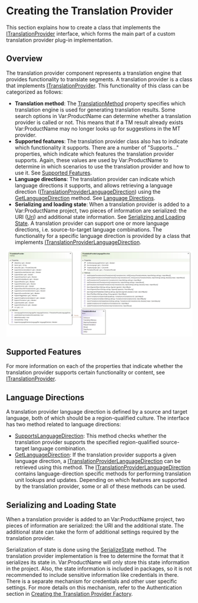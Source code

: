 Creating the Translation Provider
======
This section explains how to create a class that implements the [ITranslationProvider](../../api/translationmemory/Sdl.LanguagePlatform.TranslationMemoryApi.ITranslationProvider.yml) interface, which forms the main part of a custom translation provider plug-in implementation.

Overview
-----
The translation provider component represents a translation engine that provides functionality to translate segments. A translation provider is a class that implements [ITranslationProvider](../../api/translationmemory/Sdl.LanguagePlatform.TranslationMemoryApi.ITranslationProvider.yml). This functionality of this class can be categorized as follows:

* **Translation method**: The [TranslationMethod](../../api/translationmemory/Sdl.LanguagePlatform.TranslationMemoryApi.ITranslationProvider.yml#Sdl_LanguagePlatform_TranslationMemoryApi_ITranslationProvider_TranslationMethod) property specifies which translation engine is used for generating translation results. Some search options in Var:ProductName can determine whether a translation provider is called or not. This means that if a TM result already exists Var:ProductName may no longer looks up for suggestions in the MT provider.
* **Supported features**: The translation provider class also has to indicate which functionality it supports. There are a number of "Supports..." properties, which indicate which features the translation provider supports. Again, these values are used by Var:ProductName to determine in which scenarios to use the translation provider and how to use it. See [Supported Features](#supported-features).
* **Language directions**: The translation provider can indicate which language directions it supports, and allows retrieving a language direction ([ITranslationProviderLanguageDirection](../../api/translationmemory/Sdl.LanguagePlatform.TranslationMemoryApi.ITranslationProviderLanguageDirection.yml)) using the [GetLanguageDirection](../../api/translationmemory/Sdl.LanguagePlatform.TranslationMemoryApi.ITranslationProvider.yml#Sdl_LanguagePlatform_TranslationMemoryApi_ITranslationProvider_GetLanguageDirection_Sdl_LanguagePlatform_Core_LanguagePair_) method. See [Language Directions](#language-directions).
* **Serializing and loading state**: When a translation provider is added to a Var:ProductName project, two pieces of information are serialized: the URI ([Uri](../../api/translationmemory/Sdl.LanguagePlatform.TranslationMemoryApi.ITranslationProvider.yml#Sdl_LanguagePlatform_TranslationMemoryApi_ITranslationProvider_Uri)) and additional state information. See [Serializing and Loading State](#serializing-and-loading-state).
A translation provider can support one or more language directions, i.e. source-to-target language combinations. The functionality for a specific language direction is provided by a class that implements [ITranslationProviderLanguageDirection](../../api/translationmemory/Sdl.LanguagePlatform.TranslationMemoryApi.ITranslationProviderLanguageDirection.yml).

<img style="display:block; " src="images/cd-TranslationProvider.jpg"/>

Supported Features
-----
For more information on each of the properties that indicate whether the translation provider supports certain functionality or content, see [ITranslationProvider](../../api/translationmemory/Sdl.LanguagePlatform.TranslationMemoryApi.ITranslationProvider.yml).

Language Directions
-----
A translation provider language direction is defined by a source and target language, both of which should be a region-qualified culture. The interface has two method related to language directions:

* [SupportsLanguageDirection](../../api/translationmemory/Sdl.LanguagePlatform.TranslationMemoryApi.ITranslationProvider.yml#Sdl_LanguagePlatform_TranslationMemoryApi_ITranslationProvider_SupportsLanguageDirection_Sdl_LanguagePlatform_Core_LanguagePair_): This method checks whether the translation provider supports the specified region-qualified source-target language combination.
* [GetLanguageDirection](../../api/translationmemory/Sdl.LanguagePlatform.TranslationMemoryApi.ITranslationProvider.yml#Sdl_LanguagePlatform_TranslationMemoryApi_ITranslationProvider_GetLanguageDirection_Sdl_LanguagePlatform_Core_LanguagePair_): If the translation provider supports a given language direction, a [ITranslationProviderLanguageDirection](../../api/translationmemory/Sdl.LanguagePlatform.TranslationMemoryApi.ITranslationProviderLanguageDirection.yml) can be retrieved using this method. The [ITranslationProviderLanguageDirection](../../api/translationmemory/Sdl.LanguagePlatform.TranslationMemoryApi.ITranslationProviderLanguageDirection.yml) contains language-direction specific methods for performing translation unit lookups and updates. Depending on which features are supported by the translation provider, some or all of these methods can be used.

Serializing and Loading State
-----
When a translation provider is added to an Var:ProductName project, two pieces of information are serialized: the URI and the additional state. The additional state can take the form of additional settings required by the translation provider.

Serialization of state is done using the [SerializeState](../../api/translationmemory/Sdl.LanguagePlatform.TranslationMemoryApi.ITranslationProvider.yml#Sdl_LanguagePlatform_TranslationMemoryApi_ITranslationProvider_SerializeState) method. The translation provider implementation is free to determine the format that it serializes its state in. Var:ProductName will only store this state information in the project. Also, the state information is included in packages, so it is not recommended to include sensitive information like credentials in there. There is a separate mechanism for credentials and other user specific settings. For more details on this mechanism, refer to the Authentication section in [Creating the Translation Provider Factory](creating_the_translation_provider_factory.md).
